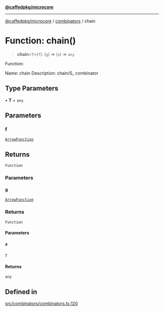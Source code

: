 [**@caffedpkg/microcore**](../../../README.md)

***

[@caffedpkg/microcore](../../../globals.md) / [combinators](../README.md) / chain

# Function: chain()

> **chain**\<`T`\>(`f`): (`g`) => (`x`) => `any`

Function:

Name: chain
Description: chain/S_ combinator

## Type Parameters

• **T** = `any`

## Parameters

### f

[`ArrowFunction`](../../../type-aliases/ArrowFunction.md)

## Returns

`Function`

### Parameters

#### g

[`ArrowFunction`](../../../type-aliases/ArrowFunction.md)

### Returns

`Function`

#### Parameters

##### x

`T`

#### Returns

`any`

## Defined in

[src/combinators/combinators.ts:120](https://github.com/caffed/microcore/blob/3444f5042af4893783a848f270124aa74f8db032/src/combinators/combinators.ts#L120)
